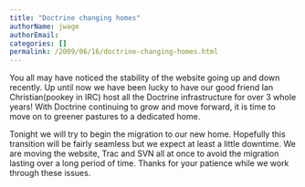 ```yaml
---
title: "Doctrine changing homes"
authorName: jwage
authorEmail:
categories: []
permalink: /2009/06/16/doctrine-changing-homes.html
---
```

You all may have noticed the stability of the website going up and down
recently. Up until now we have been lucky to have our good friend Ian
Christian(pookey in IRC) host all the Doctrine infrastructure for over 3
whole years! With Doctrine continuing to grow and move forward, it is
time to move on to greener pastures to a dedicated home.

Tonight we will try to begin the migration to our new home. Hopefully
this transition will be fairly seamless but we expect at least a little
downtime. We are moving the website, Trac and SVN all at once to avoid
the migration lasting over a long period of time. Thanks for your
patience while we work through these issues.
